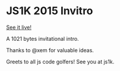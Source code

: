 # JS1K 2015 Invitro

[See it live!](http://subzey.github.io/js1k2015invitro/)

A 1021 bytes invitational intro.

Thanks to @xem for valuable ideas.

Greets to all js code golfers! See you at js1k.